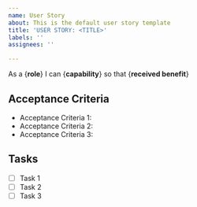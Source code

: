 ```yaml
---
name: User Story
about: This is the default user story template
title: 'USER STORY: <TITLE>'
labels: ''
assignees: ''

---
```


As a {**role**} I can {**capability**} so that {**received benefit**}

## Acceptance Criteria
- Acceptance Criteria 1:
- Acceptance Criteria 2:
- Acceptance Criteria 3:
## Tasks
- [ ] Task 1
- [ ] Task 2
- [ ] Task 3
